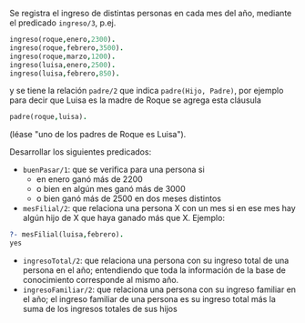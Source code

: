 Se registra el ingreso de distintas personas en cada mes del año, mediante el predicado `ingreso/3`, p.ej.

```prolog
ingreso(roque,enero,2300).
ingreso(roque,febrero,3500).
ingreso(roque,marzo,1200).
ingreso(luisa,enero,2500).
ingreso(luisa,febrero,850).
```

y se tiene la relación `padre/2` que indica `padre(Hijo, Padre)`, por ejemplo para decir que Luisa es la madre de Roque se agrega esta cláusula

```prolog
padre(roque,luisa).
```

(léase "uno de los padres de Roque es Luisa").

Desarrollar los siguientes predicados:

* `buenPasar/1`: que se verifica para una persona si
  * en enero ganó más de 2200
  * o bien en algún mes ganó más de 3000
  * o bien ganó más de 2500 en dos meses distintos
* `mesFilial/2`: que relaciona una persona X con un mes si en ese mes hay algún hijo de X que haya 
ganado más que X. Ejemplo:

```prolog
?- mesFilial(luisa,febrero).
yes
```

* `ingresoTotal/2`: que relaciona una persona con su ingreso total de una persona en el año; entendiendo 
que toda la información de la base de conocimiento corresponde al mismo año.
* `ingresoFamiliar/2`: que relaciona una persona con su ingreso familiar en el año; el ingreso familiar de 
una persona es su ingreso total más la suma de los ingresos totales de sus hijos

